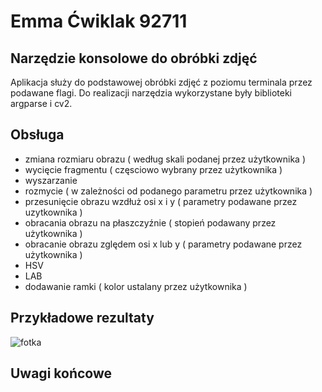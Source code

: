 # Emma Ćwiklak 92711

## Narzędzie konsolowe do obróbki zdjęć
 Aplikacja służy do podstawowej obróbki zdjęć z poziomu terminala przez podawane flagi. Do realizacji narzędzia wykorzystane były biblioteki argparse i cv2. 

## Obsługa
- zmiana rozmiaru obrazu ( według skali podanej przez użytkownika )
- wycięcie fragmentu ( częsciowo wybrany przez użytkownika )
- wyszarzanie
- rozmycie ( w zależności od podanego parametru przez użytkownika )
- przesunięcie obrazu wzdłuż osi x i y ( parametry podawane przez uzytkownika )
- obracania obrazu na płaszczyźnie ( stopień podawany przez użytkownika )
- obracanie obrazu zględem osi x lub y ( parametry podawane przez użytkownika )
- HSV
- LAB
- dodawanie ramki ( kolor ustalany przez użytkownika )

## Przykładowe rezultaty

![fotka](fotka.jpg)

## Uwagi końcowe
